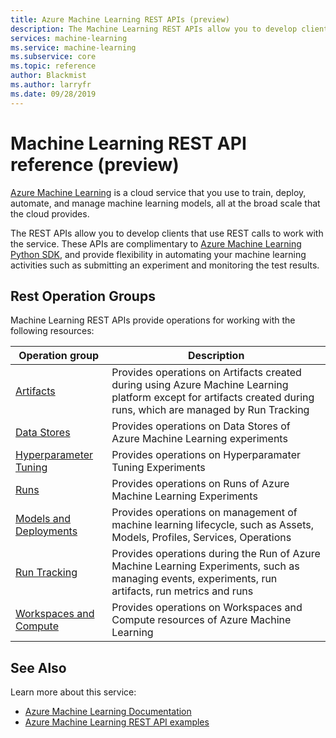 ```yaml
---
title: Azure Machine Learning REST APIs (preview)
description: The Machine Learning REST APIs allow you to develop clients that use REST calls to work with the service. These APIs are complimentary to Azure ML Python SDK and provide flexibility in automating your machine learning activities such as submitting an experiment and monitoring the test results. 
services: machine-learning
ms.service: machine-learning
ms.subservice: core
ms.topic: reference
author: Blackmist
ms.author: larryfr
ms.date: 09/28/2019
---
```


# Machine Learning REST API reference (preview)

[Azure Machine Learning](https://docs.microsoft.com/azure/machine-learning/) is a cloud service that you use to train, deploy, automate, and manage machine learning models, all at the broad scale that the cloud provides.

The REST APIs allow you to develop clients that use REST calls to work with the service. These APIs are complimentary to [Azure Machine Learning Python SDK](https://docs.microsoft.com/python/api/overview/azure/ml/?view=azure-ml-py), and provide flexibility in automating your machine learning activities such as submitting an experiment and monitoring the test results. 

## Rest Operation Groups

Machine Learning REST APIs provide operations for working with the following resources:

| Operation group | Description                                                        |
|-----------------|--------------------------------------------------------------------|
| [Artifacts](https://docs.microsoft.com/rest/api/azureml/artifacts) | Provides operations on Artifacts created during using Azure Machine Learning platform except for artifacts created during runs, which are managed by Run Tracking|
| [Data Stores](https://docs.microsoft.com/rest/api/azureml/datastores) | Provides operations on Data Stores of Azure Machine Learning experiments |
| [Hyperparameter Tuning](https://docs.microsoft.com/rest/api/azureml/hyperparametertuning) | Provides operations on Hyperparamater Tuning Experiments |
| [Runs](https://docs.microsoft.com/rest/api/azureml/runs) | Provides operations on Runs of Azure Machine Learning Experiments |
| [Models and Deployments](https://docs.microsoft.com/rest/api/azureml/modelsanddeployments/assets) | Provides operations on management of machine learning lifecycle, such as Assets, Models, Profiles, Services, Operations |
| [Run Tracking](https://docs.microsoft.com/rest/api/azureml/runtracking/events) | Provides operations during the Run of Azure Machine Learning Experiments, such as managing events, experiments, run artifacts, run metrics and runs |
| [Workspaces and Compute](https://docs.microsoft.com/rest/api/azureml/workspacesandcomputes/machinelearningcompute) | Provides operations on Workspaces and Compute resources of Azure Machine Learning|

## See Also

Learn more about this service:
* [Azure Machine Learning Documentation](https://docs.microsoft.com/azure/machine-learning/)
* [Azure Machine Learning REST API examples](https://github.com/microsoft/MLOps/tree/master/examples/AzureML-REST-API)

